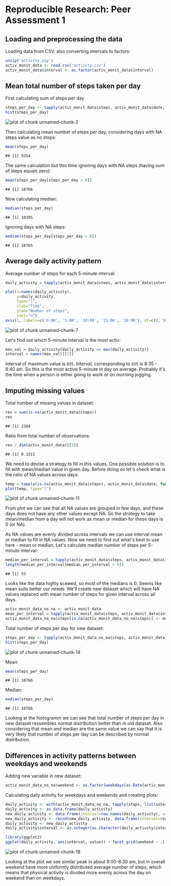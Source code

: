 # Reproducible Research: Peer Assessment 1

## Loading and preprocessing the data

Loading data from CSV, also converting intervals to factors:


```r
unzip('activity.zip')
activ_monit_data <- read.csv('activity.csv')
activ_monit_data$interval <- as.factor(activ_monit_data$interval)
```

## Mean total number of steps taken per day

First calculating sum of steps per day


```r
steps_per_day <- tapply(activ_monit_data$steps, activ_monit_data$date, sum, na.rm = T)
hist(steps_per_day)
```

![plot of chunk unnamed-chunk-2](figure/unnamed-chunk-2.png) 

Then calculating mean number of steps per day, considering days with NA steps value as no steps:


```r
mean(steps_per_day)
```

```
## [1] 9354
```

The same calculation but this time ignoring days with NA steps (having sum of steps equals zero):


```r
mean(steps_per_day[steps_per_day > 0])
```

```
## [1] 10766
```

Now calculating median:


```r
median(steps_per_day)
```

```
## [1] 10395
```

Ignoring days with NA steps:


```r
median(steps_per_day[steps_per_day > 0])
```

```
## [1] 10765
```

## Average daily activity pattern

Average number of steps for each 5-minute interval:


```r
daily_activity = tapply(activ_monit_data$steps, activ_monit_data$interval, mean, na.rm = T)

plot(x=names(daily_activity), 
     y=daily_activity, 
     type="l", 
     xlab="Time", 
     ylab="Number of steps", 
     xaxt="n")
axis(1, labels=c('0:00', '5:00', '10:00', '15:00', '20:00'), at=c(0, 500, 1000, 1500, 2000))
```

![plot of chunk unnamed-chunk-7](figure/unnamed-chunk-7.png) 

Let's find out which 5-minute interval is the most activ:


```r
max_val = daily_activity[daily_activity == max(daily_activity)]
interval = names(max_val)[[1]]
```

Interval of maximum value is ``835``. Interval, corresponding to ``835`` is 8:35 - 8:40 am. So this is the most active 5-minute in day on average. Probably it's the time when a person is either going to work or on morning jogging.

## Imputing missing values

Total number of missing values in dataset:


```r
res = sum(is.na(activ_monit_data$steps))
res
```

```
## [1] 2304
```

Ratio from total number of observations:


```r
res / dim(activ_monit_data)[[1]]
```

```
## [1] 0.1311
```

We need to devise a strategy to fill in this values. One possible solution is to fill with mean/median value in given day. Before doing so let's check what is the ratio of NA values across days:


```r
temp = tapply(is.na(activ_monit_data$steps), activ_monit_data$date, function (x) {sum(x) / length(x) })
plot(temp, type="l")
```

![plot of chunk unnamed-chunk-11](figure/unnamed-chunk-11.png) 

From plot we can see that all NA values are grouped in few days, and these days does not have any other values except NA. So the strategy to take mean/median from a day will not work as mean or median for these days is 0 (or NA). 

As NA values are evenly divided across intervals we can use interval mean or median to fill in NA values. Now we need to find out what's best to use here - mean or median. Let's calculate median number of steps per 5-minute interval:


```r
median_per_interval = tapply(activ_monit_data$steps, activ_monit_data$interval, median, na.rm=T)
length(median_per_interval[median_per_interval > 0])
```

```
## [1] 53
```

Looks like the data highly scewed, so most of the medians is 0. Seems like mean suits better our needs. We'll create new dataset which will have NA values replaced with mean number of steps for given interval across all days.


```r
activ_monit_data_no_na <- activ_monit_data
mean_per_interval = tapply(activ_monit_data$steps, activ_monit_data$interval, mean, na.rm=T)
activ_monit_data_no_na$steps[is.na(activ_monit_data_no_na$steps)] <- mean_per_interval[activ_monit_data_no_na$interval[is.na(activ_monit_data_no_na$steps)]]
```

Total number of steps per day for new dataset:


```r
steps_per_day <- tapply(activ_monit_data_no_na$steps, activ_monit_data_no_na$date, sum, na.rm = T)
hist(steps_per_day)
```

![plot of chunk unnamed-chunk-14](figure/unnamed-chunk-14.png) 

Mean:


```r
mean(steps_per_day)
```

```
## [1] 10766
```

Median:


```r
median(steps_per_day)
```

```
## [1] 10766
```

Looking at the histogramm we can see that total number of steps per day in new dataset ressembles normal distribution better than in old dataset. Also considering that mean and median are the same value we can say that it is very likely that number of steps per day can be described by normal distribution.

## Differences in activity patterns between weekdays and weekends

Adding new variable in new dataset:


```r
activ_monit_data_no_na$weekend <- as.factor(weekdays(as.Date(activ_monit_data_no_na$date)) %in% c("Saturday", "Sunday"))
```

Calculating daily activity for weekdays and weekends and creating plots:


```r
daily_activity <- with(activ_monit_data_no_na, tapply(steps, list(interval, weekend), mean, na.rm = T))
daily_activity <- as.data.frame(daily_activity)
new_daily_activity <- data.frame(interval=row.names(daily_activity), value=daily_activity[,"FALSE"], weekend="Weekday")
new_daily_activity <- rbind(new_daily_activity, data.frame(interval=row.names(daily_activity), value=daily_activity[,"TRUE"], weekend="Weekend"))
daily_activity <- new_daily_activity
daily_activity$interval <- as.integer(as.character(daily_activity$interval))

library(ggplot2)
ggplot(daily_activity, aes(interval, value)) + facet_grid(weekend ~ .) + geom_line(aes(group=weekend)) + scale_x_discrete(breaks=c(0, 500, 1000, 1500, 2000), labels=c('0:00', '5:00', '10:00', '15:00', '20:00')) + xlab("Time") + ylab("Average number of steps") 
```

![plot of chunk unnamed-chunk-18](figure/unnamed-chunk-18.png) 

Looking at the plot we see similar peak in about 8:00-8:30 am, but in overall weekend have more uniformly distributed average number of steps, which means that physical activity is divided more evenly across the day on weekend than on weekdays.
